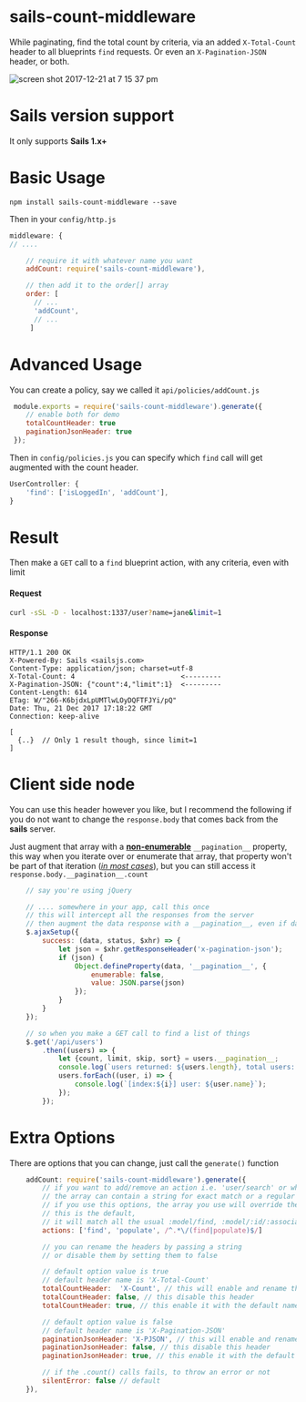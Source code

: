 
# sails-count-middleware
While paginating, find the total count by criteria, via an added `X-Total-Count` header to all blueprints `find` requests. Or even an `X-Pagination-JSON` header, or both.

![screen shot 2017-12-21 at 7 15 37 pm](https://user-images.githubusercontent.com/1398375/34266891-817d85fa-e683-11e7-8067-5a80269dd8e5.png)

# Sails version support
It only supports __Sails 1.x+__

# Basic Usage

```
npm install sails-count-middleware --save
```

Then in your `config/http.js`

```javascript
middleware: {
// ....

    // require it with whatever name you want
    addCount: require('sails-count-middleware'),

    // then add it to the order[] array
    order: [
      // ...
      'addCount',
      // ...
     ]
```

# Advanced Usage
You can create a policy, say we called it `api/policies/addCount.js`
```javascript
 module.exports = require('sails-count-middleware').generate({
    // enable both for demo
    totalCountHeader: true
    paginationJsonHeader: true
 });
```
Then in `config/policies.js` you can specify which `find` call will get augmented with the count header.
```javascript
UserController: {
    'find': ['isLoggedIn', 'addCount'],
}
```

# Result
Then make a `GET` call to a `find` blueprint action, with any criteria, even with limit
#### Request
```bash
curl -sSL -D - localhost:1337/user?name=jane&limit=1
```
#### Response
```
HTTP/1.1 200 OK
X-Powered-By: Sails <sailsjs.com>
Content-Type: application/json; charset=utf-8
X-Total-Count: 4                          <---------
X-Pagination-JSON: {"count":4,"limit":1}  <---------
Content-Length: 614
ETag: W/"266-K6bjdxLpUMTlwLOyDQFTFJYi/pQ"
Date: Thu, 21 Dec 2017 17:18:22 GMT
Connection: keep-alive

[
  {..}  // Only 1 result though, since limit=1
]
```

# Client side node
You can use this header however you like, but I recommend the following if you do not want to change the `response.body` that comes back from the __sails__ server.

Just augment that array with a [__non-enumerable__](https://developer.mozilla.org/en-US/docs/Web/JavaScript/Reference/Global_Objects/Object/defineProperty#Enumerable_attribute) `__pagination__` property, this way
when you iterate over or enumerate that array, that property won't be part of that iteration ([*in most cases*](https://developer.mozilla.org/en-US/docs/Web/JavaScript/Enumerability_and_ownership_of_properties)), but you can still access it `response.body.__pagination__.count`

```javascript
    // say you're using jQuery

    // .... somewhere in your app, call this once
    // this will intercept all the responses from the server
    // then augment the data response with a __pagination__, even if data is an array.
    $.ajaxSetup({
        success: (data, status, $xhr) => {
            let json = $xhr.getResponseHeader('x-pagination-json');
            if (json) {
                Object.defineProperty(data, '__pagination__', {
                    enumerable: false,
                    value: JSON.parse(json)
                });
            }
        }
    });

    // so when you make a GET call to find a list of things
    $.get('/api/users')
        .then((users) => {
            let {count, limit, skip, sort} = users.__pagination__;
            console.log(`users returned: ${users.length}, total users: ${count}`);
            users.forEach((user, i) => {
                console.log(`[index:${i}] user: ${user.name}`);
            });
        });
```

# Extra Options

There are options that you can change, just call the `generate()` function
```javascript
    addCount: require('sails-count-middleware').generate({
        // if you want to add/remove an action i.e. 'user/search' or whatever
        // the array can contain a string for exact match or a regular expression for a pattern
        // if you use this options, the array you use will override the default, it will NOT concat
        // this is the default,
        // it will match all the usual :model/find, :model/:id/:association/populate
        actions: ['find', 'populate', /^.*\/(find|populate)$/]

        // you can rename the headers by passing a string
        // or disable them by setting them to false

        // default option value is true
        // default header name is 'X-Total-Count'
        totalCountHeader:  'X-Count', // this will enable and rename the header
        totalCountHeader: false, // this disable this header
        totalCountHeader: true, // this enable it with the default name

        // default option value is false
        // default header name is 'X-Pagination-JSON'
        paginationJsonHeader: 'X-PJSON', // this will enable and rename the header
        paginationJsonHeader: false, // this disable this header
        paginationJsonHeader: true, // this enable it with the default name

        // if the .count() calls fails, to throw an error or not
        silentError: false // default
    }),
```
